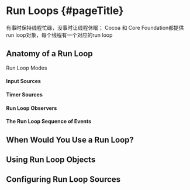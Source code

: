 # Run Loops {#pageTitle}

有事时保持线程忙碌，没事时让线程休眠； Cocoa 和 Core Foundation都提供run loop对象，每个线程有一个对应的run loop

## Anatomy of a Run Loop

Run Loop Modes

#### Input Sources

#### Timer Sources

#### Run Loop Observers

#### The Run Loop Sequence of Events

## When Would You Use a Run Loop?

## Using Run Loop Objects

## Configuring Run Loop Sources



